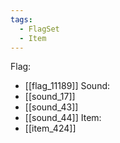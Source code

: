 ```yaml
---
tags:
  - FlagSet
  - Item
---
```

Flag:
- [[flag_11189]]
Sound:
- [[sound_17]]
- [[sound_43]]
- [[sound_44]]
Item:
- [[item_424]]
